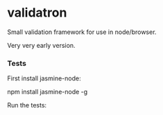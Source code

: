validatron
==========

Small validation framework for use in node/browser.

Very very early version.

### Tests
First install jasmine-node: 

  npm install jasmine-node -g

Run the tests:
